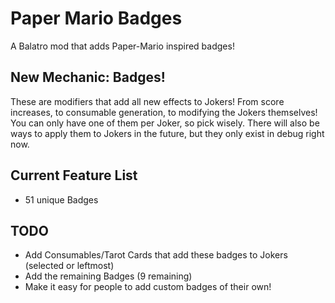 # Paper Mario Badges
A Balatro mod that adds Paper-Mario inspired badges!

## New Mechanic: Badges!
These are modifiers that add all new effects to Jokers! From score increases, to consumable generation, to modifying the Jokers themselves!
You can only have one of them per Joker, so pick wisely.
There will also be ways to apply them to Jokers in the future, but they only exist in debug right now.

## Current Feature List
- 51 unique Badges

## TODO
- Add Consumables/Tarot Cards that add these badges to Jokers (selected or leftmost)
- Add the remaining Badges (9 remaining)
- Make it easy for people to add custom badges of their own!
